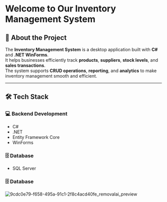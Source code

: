 ﻿#  Welcome to Our Inventory Management System
## 👋 About the Project

The **Inventory Management System** is a desktop application built with **C#** and **.NET WinForms**.  
It helps businesses efficiently track **products**, **suppliers**, **stock levels**, and **sales transactions**.  
The system supports **CRUD operations**, **reporting**, and **analytics** to make inventory management smooth and efficient.

---

## 🛠️ Tech Stack

### 💻 Backend Development
- C#
- .NET
- Entity Framework Core
- WinForms

### 🗄️ Database
- SQL Server
### 🗄️ Database
![9cdc0e79-f658-495a-91c1-2f8c4acd40fe_removalai_preview](https://github.com/user-attachments/assets/a2e32419-b349-4a63-9eef-9e00aba303f4)
